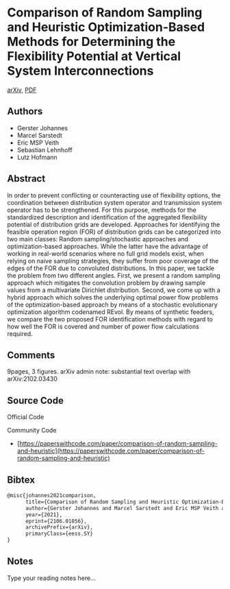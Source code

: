 
# Comparison of Random Sampling and Heuristic Optimization-Based Methods for Determining the Flexibility Potential at Vertical System Interconnections

[arXiv](https://arxiv.org/abs/2106.01056), [PDF](https://arxiv.org/pdf/2106.01056.pdf)

## Authors

- Gerster Johannes
- Marcel Sarstedt
- Eric MSP Veith
- Sebastian Lehnhoff
- Lutz Hofmann

## Abstract

In order to prevent conflicting or counteracting use of flexibility options, the coordination between distribution system operator and transmission system operator has to be strengthened. For this purpose, methods for the standardized description and identification of the aggregated flexibility potential of distribution grids are developed. Approaches for identifying the feasible operation region (FOR) of distribution grids can be categorized into two main classes: Random sampling/stochastic approaches and optimization-based approaches. While the latter have the advantage of working in real-world scenarios where no full grid models exist, when relying on naive sampling strategies, they suffer from poor coverage of the edges of the FOR due to convoluted distributions. In this paper, we tackle the problem from two different angles. First, we present a random sampling approach which mitigates the convolution problem by drawing sample values from a multivariate Dirichlet distribution. Second, we come up with a hybrid approach which solves the underlying optimal power flow problems of the optimization-based approach by means of a stochastic evolutionary optimization algorithm codenamed REvol. By means of synthetic feeders, we compare the two proposed FOR identification methods with regard to how well the FOR is covered and number of power flow calculations required.

## Comments

9pages, 3 figures. arXiv admin note: substantial text overlap with arXiv:2102.03430

## Source Code

Official Code



Community Code

- [https://paperswithcode.com/paper/comparison-of-random-sampling-and-heuristic](https://paperswithcode.com/paper/comparison-of-random-sampling-and-heuristic)

## Bibtex

```tex
@misc{johannes2021comparison,
      title={Comparison of Random Sampling and Heuristic Optimization-Based Methods for Determining the Flexibility Potential at Vertical System Interconnections}, 
      author={Gerster Johannes and Marcel Sarstedt and Eric MSP Veith and Sebastian Lehnhoff and Lutz Hofmann},
      year={2021},
      eprint={2106.01056},
      archivePrefix={arXiv},
      primaryClass={eess.SY}
}
```

## Notes

Type your reading notes here...

